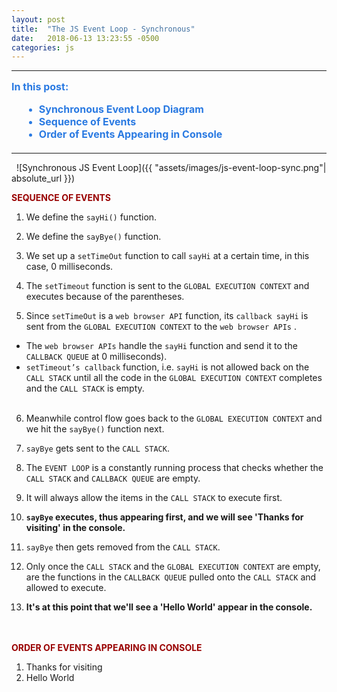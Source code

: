 ```yaml
---
layout: post
title:  "The JS Event Loop - Synchronous"
date:   2018-06-13 13:23:55 -0500
categories: js
---
```


<style type="text/css">
  html {
    scroll-behavior: smooth;
  }

  a{
    text-decoration:none;
  }

  a:hover, a:active, a:visited, a:focus{
    text-decoration:none;
  }

  ul.contents{
    margin:15px 0px 20px 20px;
    color:#2a7ae2;
  }

  .menu-item{
    font-size:16px;
    font-weight:bold;
    color:#0099ff; 
    color:#1a92bb;
    color:#2a7ae2;
  }

  li a .menu-item:hover{
    text-decoration:none !important;
    color:#0099ff; 
  }
</style>
<hr />  
<p class="menu-item" style="margin-top:15px;">In this post:</p>
<ul class="contents"> 
  <li><a href="#diagram"><span class="menu-item">Synchronous Event Loop Diagram</span></a></li>  
  <li><a href="#sequence-of-events"><span class="menu-item">Sequence of Events</span></a></li>  
  <li><a href="#order-of-appearance"><span class="menu-item">Order of Events Appearing in Console</span></a></li>  
</ul> 
<hr />   
&nbsp;  
<span id="diagram"></span>
![Synchronous JS Event Loop]({{ "assets/images/js-event-loop-sync.png"| absolute_url }})

<p id="sequence-of-events" style="color:#900; font-weight:bold; text-transform:uppercase;">Sequence of Events</p>  

1. We define the `sayHi()` function.  

2. We define the `sayBye()` function.  

3. We set up a `setTimeOut` function to call `sayHi` at a certain time, in this case, 0 milliseconds.  

4. The  `setTimeout` function is sent to the `GLOBAL EXECUTION CONTEXT` and executes because of the parentheses.  

5. Since `setTimeOut` is a `web browser API` function, its `callback sayHi` is sent from the `GLOBAL EXECUTION CONTEXT` to the `web browser APIs` .  
  * The `web browser APIs` handle the `sayHi` function and send it to the `CALLBACK QUEUE` at 0 milliseconds).
  * `setTimeout’s callback` function, i.e. `sayHi` is not allowed back on the `CALL STACK` until all the code in the `GLOBAL EXECUTION CONTEXT` completes and the `CALL STACK` is empty.  
&nbsp;  
6. Meanwhile control flow goes back to the `GLOBAL EXECUTION CONTEXT` and we hit the `sayBye()` function next.  

7. `sayBye` gets sent to the `CALL STACK`.  

8. The `EVENT LOOP` is a constantly running process that checks whether the `CALL STACK` and `CALLBACK QUEUE` are empty.  

9. It will always allow the items in the `CALL STACK` to execute first.  

10. <strong>`sayBye` executes, thus appearing first, and we will see 'Thanks for visiting' in the console.</strong>  

11. `sayBye` then gets removed from the `CALL STACK`.  

12. Only once the `CALL STACK` and the `GLOBAL EXECUTION CONTEXT` are empty, are the functions in the `CALLBACK QUEUE` pulled onto the `CALL STACK` and allowed to execute.  

13. <strong>It's at this point that we'll see a 'Hello World' appear in the console.</strong>  
&nbsp;  
&nbsp;  

<p id="order-of-appearance" style="color:#900; font-weight:bold; text-transform:uppercase;">Order of Events Appearing in Console</p>  

1. Thanks for visiting  
2. Hello World
